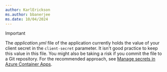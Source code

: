 ```yaml
---
author: KarlErickson
ms.author: bbanerjee
ms.date: 10/04/2024
---
```


> [!IMPORTANT]
> The *application.yml* file of the application currently holds the value of your client secret in the `client-secret` parameter. It isn't good practice to keep this value in this file. You might also be taking a risk if you commit the file to a Git repository. For the recommended approach, see [Manage secrets in Azure Container Apps](/azure/container-apps/manage-secrets).
